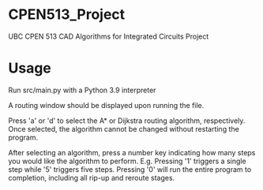 # CPEN513_Project
UBC CPEN 513 CAD Algorithms for Integrated Circuits Project

# Usage
Run src/main.py with a Python 3.9 interpreter

A routing window should be displayed upon running the file.

Press 'a' or 'd' to select the A* or Dijkstra routing algorithm, respectively.
Once selected, the algorithm cannot be changed without restarting the program.

After selecting an algorithm, press a number key indicating
how many steps you would like the algorithm to perform. 
E.g. Pressing '1' triggers a single step while '5' triggers five steps.
Pressing '0' will run the entire program to completion, including all rip-up and reroute stages.